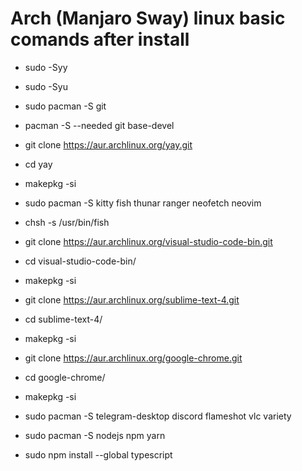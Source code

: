# Arch (Manjaro Sway) linux basic comands after install

- sudo -Syy

- sudo -Syu

- sudo pacman -S git

- pacman -S --needed git base-devel

- git clone https://aur.archlinux.org/yay.git

- cd yay

- makepkg -si

- sudo pacman -S kitty fish thunar ranger neofetch neovim

- chsh -s /usr/bin/fish

- git clone https://aur.archlinux.org/visual-studio-code-bin.git

- cd visual-studio-code-bin/

- makepkg -si

- git clone https://aur.archlinux.org/sublime-text-4.git

- cd sublime-text-4/

- makepkg -si

- git clone https://aur.archlinux.org/google-chrome.git

- cd google-chrome/

- makepkg -si

- sudo pacman -S telegram-desktop discord flameshot vlc variety

- sudo pacman -S nodejs npm yarn

- sudo npm install --global typescript
